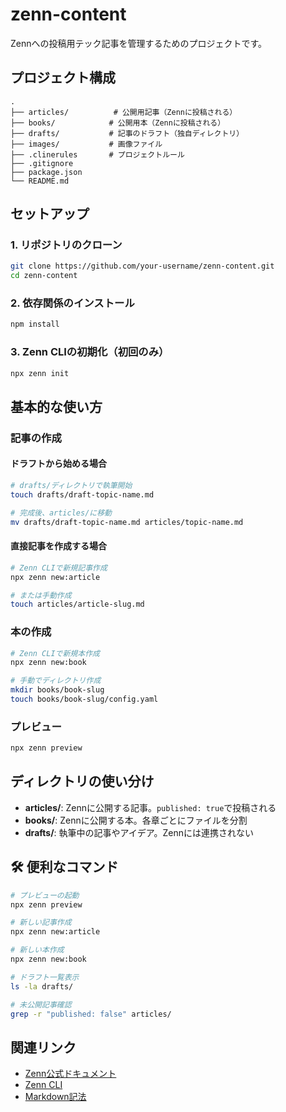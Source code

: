 # zenn-content

Zennへの投稿用テック記事を管理するためのプロジェクトです。

## プロジェクト構成

```
.
├── articles/          # 公開用記事（Zennに投稿される）
├── books/            # 公開用本（Zennに投稿される）
├── drafts/           # 記事のドラフト（独自ディレクトリ）
├── images/           # 画像ファイル
├── .clinerules       # プロジェクトルール
├── .gitignore
├── package.json
└── README.md
```

## セットアップ

### 1. リポジトリのクローン
```bash
git clone https://github.com/your-username/zenn-content.git
cd zenn-content
```

### 2. 依存関係のインストール
```bash
npm install
```

### 3. Zenn CLIの初期化（初回のみ）
```bash
npx zenn init
```

## 基本的な使い方

### 記事の作成

#### ドラフトから始める場合
```bash
# drafts/ディレクトリで執筆開始
touch drafts/draft-topic-name.md

# 完成後、articles/に移動
mv drafts/draft-topic-name.md articles/topic-name.md
```

#### 直接記事を作成する場合
```bash
# Zenn CLIで新規記事作成
npx zenn new:article

# または手動作成
touch articles/article-slug.md
```

### 本の作成
```bash
# Zenn CLIで新規本作成
npx zenn new:book

# 手動でディレクトリ作成
mkdir books/book-slug
touch books/book-slug/config.yaml
```

### プレビュー
```bash
npx zenn preview
```

## ディレクトリの使い分け

- **articles/**: Zennに公開する記事。`published: true`で投稿される
- **books/**: Zennに公開する本。各章ごとにファイルを分割
- **drafts/**: 執筆中の記事やアイデア。Zennには連携されない

## 🛠️ 便利なコマンド

```bash
# プレビューの起動
npx zenn preview

# 新しい記事作成
npx zenn new:article

# 新しい本作成
npx zenn new:book

# ドラフト一覧表示
ls -la drafts/

# 未公開記事確認
grep -r "published: false" articles/
```

## 関連リンク

- [Zenn公式ドキュメント](https://zenn.dev/zenn/articles/zenn-cli-guide)
- [Zenn CLI](https://github.com/zenn-dev/zenn-editor)
- [Markdown記法](https://zenn.dev/zenn/articles/markdown-guide)